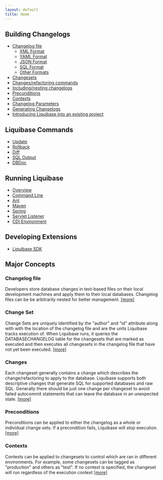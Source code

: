 ```yaml
---
layout: default
title: Home
---
```


<div class="container">
<div class="span-10 append-1">

<h2>Building Changelogs</h2>
<ul>
<li><a href="databasechangelog.html">Changelog file</a>
<ul>
    <li><a href="xml_format.html">XML Format</a></li>
    <li><a href="yaml_format.html">YAML Format</a></li>
    <li><a href="json_format.html">JSON Format</a></li>
    <li><a href="sql_format.html">SQL Format</a></li>
    <li><a href="other_formats.html">Other Formats</a></li>
</ul></li>
<li><a href="changeset.html">Changesets</a></li>
<li><a href="changes/index.html">Changes/refactoring commands</a></li>
<li><a href="include.html">Including/nesting changelogs</a></li>
<li><a href="preconditions.html">Preconditions</a></li>
<li><a href="contexts.html">Contexts</a></li>
<li><a href="changelog_parameters.html">Changelog Parameters</a></li>
<li><a href="generating_changelogs.html">Generating Changelogs</a></li>
<li><a href="existing_project.html">Introducing Liquibase into an existing project</a></li>
</ul>

<h2>Liquibase Commands</h2>
<ul>
<li><a href="update.html">Update</a></li>
<li><a href="rollback.html">Rollback</a></li>
<li><a href="diff.html">Diff</a></li>
<li><a href="sql_output.html">SQL Output</a></li>
<li><a href="dbdoc.html">DBDoc</a></li>
</ul>

<h2>Running Liquibase</h2>
<ul>
<li><a href="running.html">Overview</a></li>
<li><a href="command_line.html">Command Line</a></li>
<li><a href="ant/index.html">Ant</a></li>
<li><a href="maven/index.html">Maven</a></li>
<li><a href="spring.html">Spring</a></li>
<li><a href="servlet_listener.html">Servlet Listener</a></li>
<li><a href="cdi.html">CDI Environment</a></li>
</ul>

<h2>Developing Extensions</h2>
<ul>
<li><a href="sdk/index.html">Liquibase SDK</a></li>
</ul>
</div>

<div class="span-13 last">
<h2>Major Concepts</h2>

<h3>Changelog file</h3>
<p>
Developers store database changes in text-based files on their local development machines and apply them to their local databases.
Changelog files can be be arbitrarily nested for better management. <a href="databasechangelog.html">[more]</a>
</p>

<h3>Change Set</h3>
<p>
Change Sets are uniquely identified by the "author" and "id" attribute along with with the location of the changelog file and are the units Liquibase tracks execution of.
When Liquibase runs, it queries the DATABASECHANGELOG table for the changesets that are marked as executed and then executes all changesets in the changelog file that have not yet been executed.
 <a href="changeset.html">[more]</a>
</p>

<h3>Changes</h3>
<p>
Each changeset generally contains a change which describes the change/refactoring to apply to the database. Liquibase supports both descriptive changes that generate SQL for supported databases and raw SQL.
Generally there should be just one change per changeset to avoid failed autocommit statements that can leave the database in an unexpected state.
 <a href="changes/index.html">[more]</a>
</p>

<h3>Preconditions</h3>
<p>
Preconditions can be applied to either the changelog as a whole or individual change sets. If a precondition fails, Liquibase will stop execution.
 <a href="preconditions.html">[more]</a>
</p>

<h3>Contexts</h3>
<p>
Contexts can be applied to changesets to control which are ran in different environments. For example, some changesets can be tagged as "production" and others as "test".
If no context is specified, the changeset will run regardless of the execution context
 <a href="contexts.html">[more]</a>
</p>

</div>

</div>